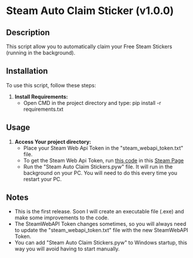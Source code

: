 # Steam Auto Claim Sticker (v1.0.0)

## Description

This script allow you to automatically claim your Free Steam Stickers (running in the background).

## Installation

To use this script, follow these steps:

1. **Install Requirements:**
   - Open CMD in the project directory and type: pip install -r requirements.txt

## Usage

1. **Access Your project directory:**
   - Place your Steam Web Api Token in the "steam_webapi_token.txt" file.
   - To get the Steam Web Api Token, run [this code](https://github.com/SirCaveiraOFC/Steam-Auto-Claim-Stickers/blob/main/getSteamWebAPIToken.js) in this [Steam Page](https://store.steampowered.com/category/action)
   - Run the "Steam Auto Claim Stickers.pyw" file. It will run in the background on your PC. You will need to do this every time you restart your PC.

## Notes

- This is the first release. Soon I will create an executable file (.exe) and make some improvements to the code.
- The SteamWebAPI Token changes sometimes, so you will always need to update the "steam_webapi_token.txt" file with the new SteamWebAPI Token.
- You can add "Steam Auto Claim Stickers.pyw" to Windows startup, this way you will avoid having to start manually.

